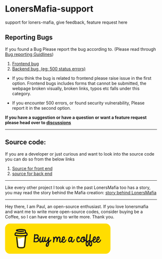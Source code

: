 # LonersMafia-support
support for loners-mafia, give feedback, feature request here

## Reporting Bugs

If you found a Bug Please report the bug according to. (Please read through [Bug reporting Guidlines]())

1. [Frontend bug](https://github.com/PaulleDemon/LonersMafia-Frontend)
2. [Backend bug, (eg: 500 status errors)](https://github.com/PaulleDemon/LonersMafia-Backend)

* If you think the bug is related to frontend please raise issue in the first option. Frontend bugs includes forms that cannot be submitted, the webpage broken visually, broken links, typos etc falls under this category.

* If you encounter 500 errors, or found security vulnerability, Please report it in the second option.

**If you have a suggestion or have a question or want a feature request please head over to [discussions](https://github.com/PaulleDemon/LonersMafia-support/discussions)**

--------
## Source code:
If you are a developer or just curious and want to look into the source code you can do so from the below links

1. [Source for front end](https://github.com/PaulleDemon/LonersMafia-Frontend)
2. [source for back end](https://github.com/PaulleDemon/LonersMafia-Backend)

------
Like every other project I took up in the past LonersMafia too has a story, you may read the story behind the Mafia creation: [story behind LonersMafia](https://github.com/PaulleDemon/PaulleDemon/blob/main/stories.md#lonersmafia---lonersmafiacom)

------
Hey there, I am Paul, an open-source enthusiast. If you love lonersmafia and want me to write more open-source codes, consider buying be a Coffee, so I can have energy to write more. Thank you.

[<img src="https://github.com/PaulleDemon/LonersMafia-support/blob/main/images/supportme/buy-me-coffee.png" height="100px" width="350px" alt="buy me a coffee">](https://www.buymeacoffee.com/ArtPaul)
